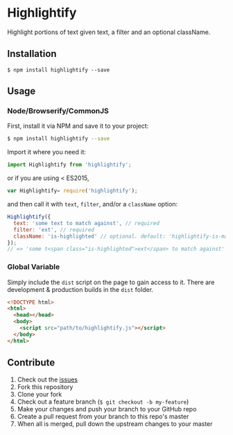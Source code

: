 # Highlightify
Highlight portions of text given text, a filter and an optional className.

## Installation
```shell
$ npm install highlightify --save
```

## Usage

### Node/Browserify/CommonJS
First, install it via NPM and save it to your project:

```sh
$ npm install highlightify --save
```

Import it where you need it:

```js
import Highlightify from 'highlightify';
```

or if you are using < ES2015,

```js
var Highlightify= require('highlightify');
```

and then call it with `text`, `filter`, and/or a `className` option:

```js
Highlightify({
  text: 'some text to match against', // required
  filter: 'ext', // required
  className: 'is-highlighted' // optional. default: 'highlightify-is-match'
});
// => 'some t<span class="is-highlighted">ext</span> to match against'
```

### Global Variable
Simply include the `dist` script on the page to gain access to it. There are development & production builds in the `dist` folder.

```html
<!DOCTYPE html>
<html>
  <head></head>
  <body>
    <script src="path/to/highlightify.js"></script>
  </body>
</html>
```

## Contribute

1. Check out the [issues](https://github.com/rpearce/highlightify/issues)
1. Fork this repository
1. Clone your fork
1. Check out a feature branch (`$ git checkout -b my-feature`)
1. Make your changes and push your branch to your GitHub repo
1. Create a pull request from your branch to this repo's master
1. When all is merged, pull down the upstream changes to your master

